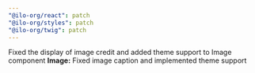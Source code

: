 ```yaml
---
"@ilo-org/react": patch
"@ilo-org/styles": patch
"@ilo-org/twig": patch
---
```


Fixed the display of image credit and added theme support to Image component
**Image:** Fixed image caption and implemented theme support
